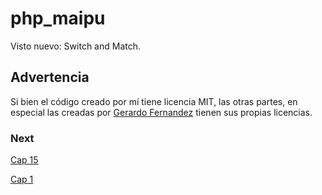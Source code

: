 # php_maipu

Visto nuevo:
Switch and Match.


## Advertencia

Si bien el código creado por mí tiene licencia MIT, las otras partes, en especial las creadas
por [Gerardo Fernandez](https://github.com/ger86) tienen sus propias licencias.

### Next



[Cap 15](https://codersfree.com/courses-status/aprende-php-y-mysql-desde-cero/funciones-en-php)


[Cap 1](https://www.youtube.com/watch?v=cYCCCgrFSi4&list=PLC8ntN5__iMIAy9V6XO37Dx_bQ5V7zc-h)